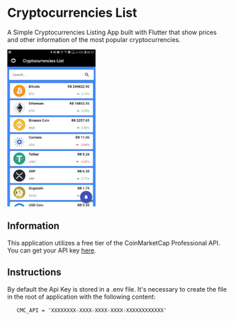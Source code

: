 # Cryptocurrencies List

A Simple Cryptocurrencies Listing App built with Flutter that show prices and other information of the most popular cryptocurrencies.

<img src="crypto_app_screenshot.jpeg" width="40%" height="40%">

## Information

This application utilizes a free tier of the CoinMarketCap Professional API. You can get your API key [here](https://pro.coinmarketcap.com/pricing).

## Instructions

By default the Api Key is stored in a .env file. It's necessary to create the file in the root of application with the following content:
```dotenv
   CMC_API = 'XXXXXXXX-XXXX-XXXX-XXXX-XXXXXXXXXXXX'
   ```
